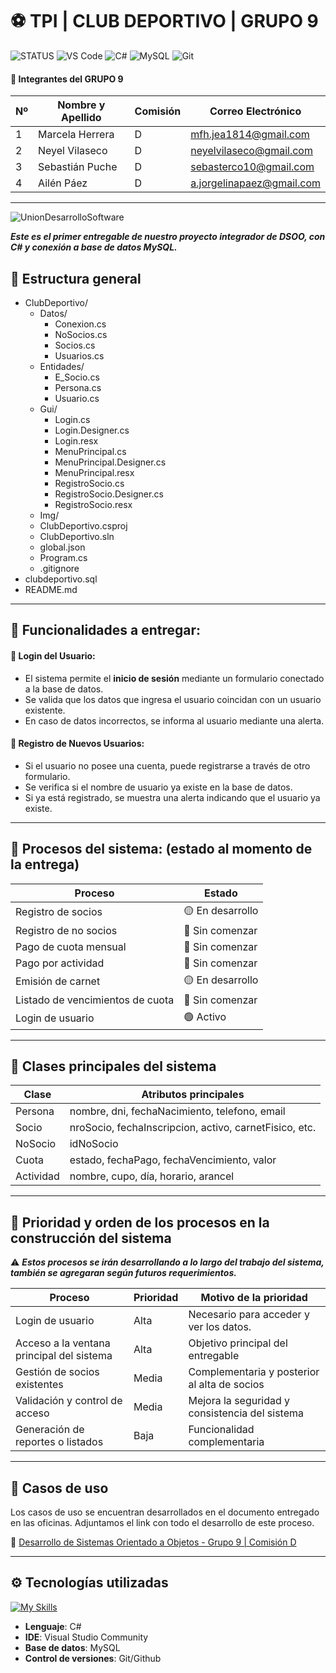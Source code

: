 # ⚽ TPI | CLUB DEPORTIVO | GRUPO 9

![STATUS](https://img.shields.io/badge/Status-En%20Desarrollo-green)
![VS Code](https://img.shields.io/badge/IDE-Visual%20Studio-blueviolet?logo=visualstudio)
![C#](https://img.shields.io/badge/C%23-.NET-blueviolet?logo=csharp)
![MySQL](https://img.shields.io/badge/Database-MySQL-lightblue?logo=mysql)
![Git](https://img.shields.io/badge/Git-Control-red?logo=git)

#### **📍 Integrantes del GRUPO 9**

| Nº | Nombre y Apellido       | Comisión | Correo Electrónico            |
|----|-------------------------|----------|-------------------------------|
| 1  | Marcela Herrera         |    D     | mfh.jea1814@gmail.com         |
| 2  | Neyel Vilaseco          |    D     | neyelvilaseco@gmail.com       |
| 3  | Sebastián Puche         |    D     | sebasterco10@gmail.com        |
| 4  | Ailén Páez              |    D     | a.jorgelinapaez@gmail.com     |

-------------------------------------------------------------------------------

![UnionDesarrolloSoftware](https://pbs.twimg.com/media/Gque8-_XEAA2NBG?format=jpg&name=large)


***Este es el primer entregable de nuestro proyecto integrador de DSOO, con C# y conexión a base de datos MySQL.***

## 📁 Estructura general
 - ClubDeportivo/
    - Datos/
      - Conexion.cs
      - NoSocios.cs
      - Socios.cs
      - Usuarios.cs
    - Entidades/
      - E_Socio.cs
      - Persona.cs
      - Usuario.cs
    - Gui/
      - Login.cs
      - Login.Designer.cs
      - Login.resx
      - MenuPrincipal.cs
      - MenuPrincipal.Designer.cs
      - MenuPrincipal.resx
      - RegistroSocio.cs
      - RegistroSocio.Designer.cs
      - RegistroSocio.resx
    - Img/
    - ClubDeportivo.csproj
    - ClubDeportivo.sln
    - global.json
    - Program.cs
    - .gitignore
  - clubdeportivo.sql
  - README.md
----------------------------------------------------------------------------------------

## 🔹 Funcionalidades a entregar:

#### 📍 Login del Usuario: 

* El sistema permite el **inicio de sesión** mediante un formulario conectado a la base de datos.
* Se valida que los datos que ingresa el usuario coincidan con un usuario existente.
* En caso de datos incorrectos, se informa al usuario mediante una alerta.

#### 📍 Registro de Nuevos Usuarios: 

* Si el usuario no posee una cuenta, puede registrarse a través de otro formulario.
* Se verifica si el nombre de usuario ya existe en la base de datos.
* Si ya está registrado, se muestra una alerta indicando que el usuario ya existe.

---------------------------------------------------------------------------
## 🔹 Procesos del sistema: (estado al momento de la entrega)

| Proceso                          | Estado          |
|----------------------------------|-----------------|
| Registro de socios               | 🟡 En desarrollo |
| Registro de no socios            | 🔴 Sin comenzar  |
| Pago de cuota mensual            | 🔴 Sin comenzar  |
| Pago por actividad               | 🔴 Sin comenzar  |
| Emisión de carnet                | 🟡 En desarrollo |
| Listado de vencimientos de cuota | 🔴 Sin comenzar  |
| Login de usuario                 | 🟢 Activo        |

---------------------------------------------------------------------------
## 🔹 Clases principales del sistema

| Clase      | Atributos principales                                     |
|------------|-----------------------------------------------------------|
| Persona    | nombre, dni, fechaNacimiento, telefono, email             |
| Socio      | nroSocio, fechaInscripcion, activo, carnetFisico, etc.    |
| NoSocio    | idNoSocio                                                 |
| Cuota      | estado, fechaPago, fechaVencimiento, valor                |
| Actividad  | nombre, cupo, día, horario, arancel                       |

---------------------------------------------------------------------------
## 🔹 Prioridad y orden de los procesos en la construcción del sistema

⚠ ***Estos procesos se irán desarrollando a lo largo del trabajo del sistema, también se agregaran según futuros requerimientos.***

| Proceso                                  | Prioridad | Motivo de la prioridad                                  |
|------------------------------------------|-----------|---------------------------------------------------------|
| Login de usuario                         | Alta      | Necesario para acceder y ver los datos.                 |
| Acceso a la ventana principal del sistema| Alta      | Objetivo principal del entregable                       |
| Gestión de socios existentes             | Media     | Complementaria y posterior al alta de socios            |
| Validación y control de acceso           | Media     | Mejora la seguridad y consistencia del sistema          |
| Generación de reportes o listados        | Baja      | Funcionalidad complementaria                            |


---------------------------------------------------------------------------

## 🔹 Casos de uso

Los casos de uso se encuentran desarrollados en el documento entregado en las oficinas. Adjuntamos el link con todo el desarrollo de este proceso.

📍 [Desarrollo de Sistemas Orientado a Objetos - Grupo 9 | Comisión D](https://docs.google.com/document/d/11EGTQu7RfuVlG3PAYEG3ZxoX7xYTdSuf6Pp8_0kT8d0/edit?usp=sharing)


---------------------------------------------------------------------------
## ⚙️ Tecnologías utilizadas
[![My Skills](https://skillicons.dev/icons?i=cs,visualstudio,mysql,git,github)](https://skillicons.dev)
- **Lenguaje**: C#
- **IDE**: Visual Studio Community
- **Base de datos**: MySQL
- **Control de versiones**: Git/Github

